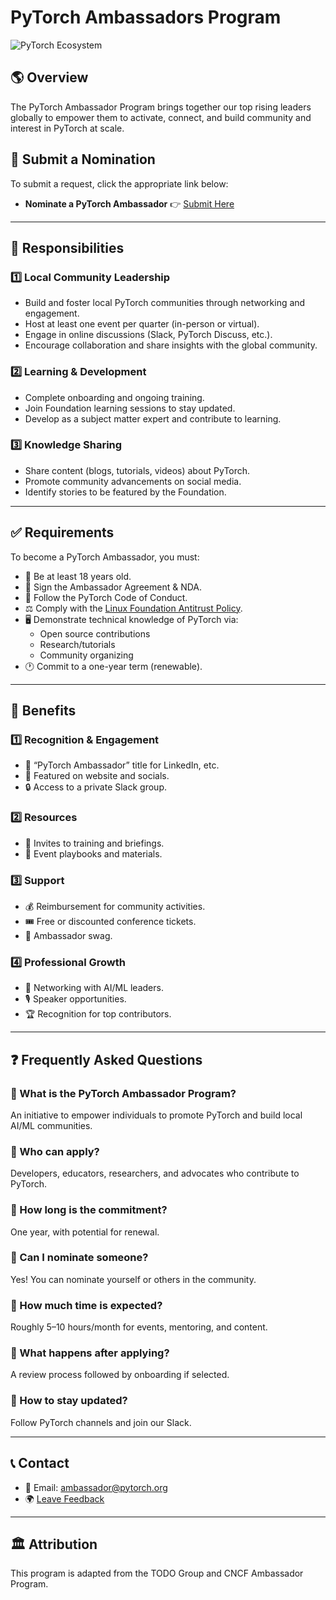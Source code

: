 # PyTorch Ambassadors Program

![PyTorch Ecosystem](https://raw.githubusercontent.com/pytorch/pytorch/0d4cedaa47c7ee22042eb24e87eb3cfe95502404/docs/source/_static/img/pytorch-logo-dark.svg)

## 🌎 Overview
The PyTorch Ambassador Program brings together our top rising leaders globally to empower them to activate, connect, and build community and interest in PyTorch at scale.

## 📝 Submit a Nomination  
To submit a request, click the appropriate link below:  
- **Nominate a PyTorch Ambassador** 👉 [Submit Here](https://github.com/pytorch-fdn/foundation-initiative/issues/new?template=nominate-a-pytorch-ambassador.yml)  
---

## 🔹 Responsibilities

### 1️⃣ Local Community Leadership
- Build and foster local PyTorch communities through networking and engagement.
- Host at least one event per quarter (in-person or virtual).
- Engage in online discussions (Slack, PyTorch Discuss, etc.).
- Encourage collaboration and share insights with the global community.

### 2️⃣ Learning & Development
- Complete onboarding and ongoing training.
- Join Foundation learning sessions to stay updated.
- Develop as a subject matter expert and contribute to learning.

### 3️⃣ Knowledge Sharing
- Share content (blogs, tutorials, videos) about PyTorch.
- Promote community advancements on social media.
- Identify stories to be featured by the Foundation.

---

## ✅ Requirements
To become a PyTorch Ambassador, you must:
- 🎂 Be at least 18 years old.
- 📝 Sign the Ambassador Agreement & NDA.
- 📜 Follow the PyTorch Code of Conduct.
- ⚖️ Comply with the [Linux Foundation Antitrust Policy](https://www.linuxfoundation.org/legal/antitrust-policy).
- 🖥️ Demonstrate technical knowledge of PyTorch via:
  - Open source contributions
  - Research/tutorials
  - Community organizing
- 🕐 Commit to a one-year term (renewable).

---

## 🎁 Benefits

### 1️⃣ Recognition & Engagement
- 🏅 “PyTorch Ambassador” title for LinkedIn, etc.
- 🌟 Featured on website and socials.
- 🔒 Access to a private Slack group.

### 2️⃣ Resources
- 🎤 Invites to training and briefings.
- 📖 Event playbooks and materials.

### 3️⃣ Support
- 💰 Reimbursement for community activities.
- 🎟️ Free or discounted conference tickets.
- 🎁 Ambassador swag.

### 4️⃣ Professional Growth
- 🔗 Networking with AI/ML leaders.
- 🎙️ Speaker opportunities.
- 🏆 Recognition for top contributors.

---

## ❓ Frequently Asked Questions

### 🔹 What is the PyTorch Ambassador Program?
An initiative to empower individuals to promote PyTorch and build local AI/ML communities.

### 🔹 Who can apply?
Developers, educators, researchers, and advocates who contribute to PyTorch.

### 🔹 How long is the commitment?
One year, with potential for renewal.

### 🔹 Can I nominate someone?
Yes! You can nominate yourself or others in the community.

### 🔹 How much time is expected?
Roughly 5–10 hours/month for events, mentoring, and content.

### 🔹 What happens after applying?
A review process followed by onboarding if selected.

### 🔹 How to stay updated?
Follow PyTorch channels and join our Slack.

---

## 📞 Contact

- 📧 Email: ambassador@pytorch.org
- 🌍 [Leave Feedback](https://github.com/pytorch-fdn/foundation-initiative/issues/new?template=feedback.yml&title=%5BFeedback%5D%20)

---

## 🏛 Attribution
This program is adapted from the TODO Group and CNCF Ambassador Program.
